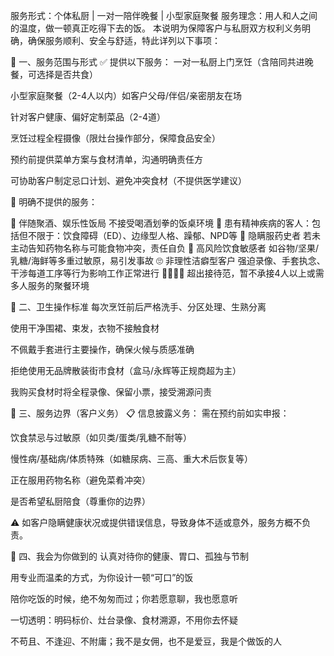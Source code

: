 服务形式：个体私厨 | 一对一陪伴晚餐 | 小型家庭聚餐
服务理念：用人和人之间的温度，做一顿真正吃得下去的饭。
本说明为保障客户与私厨双方权利义务明确，确保服务顺利、安全与舒适，特此详列以下事项：

🧭 一、服务范围与形式
✅ 提供以下服务：
一对一私厨上门烹饪（含陪同共进晚餐，可选择是否共食）

小型家庭聚餐（2-4人以内）如客户父母/伴侣/亲密朋友在场

针对客户健康、偏好定制菜品（2-4道）

烹饪过程全程摄像（限灶台操作部分，保障食品安全）

预约前提供菜单方案与食材清单，沟通明确责任方

可协助客户制定忌口计划、避免冲突食材（不提供医学建议）

🚫 明确不提供的服务：

🍺 伴随聚酒、娱乐性饭局	不接受喝酒划拳的饭桌环境
🧠 患有精神疾病的客人：包括但不限于：饮食障碍（ED）、边缘型人格、躁郁、NPD等
💊 隐瞒服药史者	若未主动告知药物名称与可能食物冲突，责任自负
🌾 高风险饮食敏感者	如谷物/坚果/乳糖/海鲜等多重过敏原，易引发事故
🙄 非理性洁癖型客户	强迫录像、手套执念、干涉每道工序等行为影响工作正常进行
👨‍👨‍👦‍👦 超出接待范，暂不承接4人以上或需多人服务的聚餐环境

🧼 二、卫生操作标准
每次烹饪前后严格洗手、分区处理、生熟分离

使用干净围裙、束发，衣物不接触食材

不佩戴手套进行主要操作，确保火候与质感准确

拒绝使用无品牌散装街市食材（盒马/永辉等正规商超为主）

我购买食材时将全程录像、保留小票，接受溯源问责

🛑 三、服务边界（客户义务）
📋 信息披露义务：
需在预约前如实申报：

饮食禁忌与过敏原（如贝类/蛋类/乳糖不耐等）

慢性病/基础病/体质特殊（如糖尿病、三高、重大术后恢复等）

正在服用药物名称（避免菜肴冲突）

是否希望私厨陪食（尊重你的边界）

⚠ 如客户隐瞒健康状况或提供错误信息，导致身体不适或意外，服务方概不负责。


🤝 四、我会为你做到的
认真对待你的健康、胃口、孤独与节制

用专业而温柔的方式，为你设计一顿“可口”的饭

陪你吃饭的时候，绝不匆匆而过；你若愿意聊，我也愿意听

一切透明：明码标价、灶台录像、食材溯源，不用你去怀疑

不苟且、不逢迎、不附庸；我不是女佣，也不是爱豆，我是个做饭的人